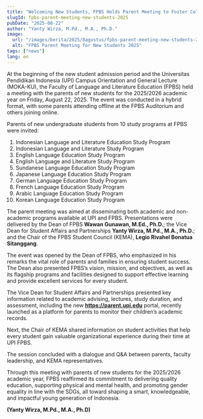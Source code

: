```yaml
---
title: "Welcoming New Students, FPBS Holds Parent Meeting to Foster Collaboration and Dialogue for Student Success"
slugId: fpbs-parent-meeting-new-students-2025
pubDate: "2025-08-22"
author: "Yanty Wirza, M.Pd., M.A., Ph.D."
image:
  url: "/images/berita/2025/8agustus/fpbs-parent-meeting-new-students-2025.webp"
  alt: "FPBS Parent Meeting for New Students 2025"
tags: ["news"]
lang: en
---
```


At the beginning of the new student admission period and the Universitas Pendidikan Indonesia (UPI) Campus Orientation and General Lecture (MOKA-KU), the Faculty of Language and Literature Education (FPBS) held a meeting with the parents of new students for the 2025/2026 academic year on Friday, August 22, 2025. The event was conducted in a hybrid format, with some parents attending offline at the FPBS Auditorium and others joining online.  

Parents of new undergraduate students from 10 study programs at FPBS were invited:  

1. Indonesian Language and Literature Education Study Program  
2. Indonesian Language and Literature Study Program  
3. English Language Education Study Program  
4. English Language and Literature Study Program  
5. Sundanese Language Education Study Program  
6. Japanese Language Education Study Program  
7. German Language Education Study Program  
8. French Language Education Study Program  
9. Arabic Language Education Study Program  
10. Korean Language Education Study Program  

The parent meeting was aimed at disseminating both academic and non-academic programs available at UPI and FPBS. Presentations were delivered by the Dean of FPBS **Wawan Gunawan, M.Ed., Ph.D.**; the Vice Dean for Student Affairs and Partnerships **Yanty Wirza, M.Pd., M.A., Ph.D.**; and the Chair of the FPBS Student Council (KEMA), **Legio Rivahel Bonatua Sitanggang**.  

The event was opened by the Dean of FPBS, who emphasized in his remarks the vital role of parents and families in ensuring student success. The Dean also presented FPBS’s vision, mission, and objectives, as well as its flagship programs and facilities designed to support effective learning and provide excellent services for every student.  

The Vice Dean for Student Affairs and Partnerships presented key information related to academic advising, lectures, study duration, and assessment, including the new **https://parent.upi.edu** portal, recently launched as a platform for parents to monitor their children’s academic records.  

Next, the Chair of KEMA shared information on student activities that help every student gain valuable organizational experience during their time at UPI FPBS.  

The session concluded with a dialogue and Q&A between parents, faculty leadership, and KEMA representatives.  

Through this meeting with parents of new students for the 2025/2026 academic year, FPBS reaffirmed its commitment to delivering quality education, supporting physical and mental health, and promoting gender equality in line with the SDGs, all toward shaping a smart, knowledgeable, and impactful young generation of Indonesia.  


**(Yanty Wirza, M.Pd., M.A., Ph.D)**